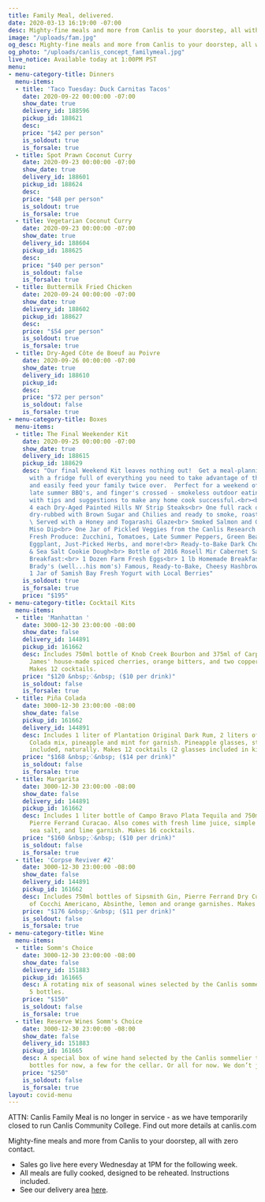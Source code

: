 ```yaml
---
title: Family Meal, delivered.
date: 2020-03-13 16:19:00 -07:00
desc: Mighty-fine meals and more from Canlis to your doorstep, all with zero contact.
image: "/uploads/fam.jpg"
og_desc: Mighty-fine meals and more from Canlis to your doorstep, all with zero contact.
og_photo: "/uploads/canlis_concept_familymeal.jpg"
live_notice: Available today at 1:00PM PST
menu:
- menu-category-title: Dinners
  menu-items:
  - title: 'Taco Tuesday: Duck Carnitas Tacos'
    date: 2020-09-22 00:00:00 -07:00
    show_date: true
    delivery_id: 188596
    pickup_id: 188621
    desc: 
    price: "$42 per person"
    is_soldout: true
    is_forsale: true
  - title: Spot Prawn Coconut Curry
    date: 2020-09-23 00:00:00 -07:00
    show_date: true
    delivery_id: 188601
    pickup_id: 188624
    desc: 
    price: "$48 per person"
    is_soldout: true
    is_forsale: true
  - title: Vegetarian Coconut Curry
    date: 2020-09-23 00:00:00 -07:00
    show_date: true
    delivery_id: 188604
    pickup_id: 188625
    desc: 
    price: "$40 per person"
    is_soldout: false
    is_forsale: true
  - title: Buttermilk Fried Chicken
    date: 2020-09-24 00:00:00 -07:00
    show_date: true
    delivery_id: 188602
    pickup_id: 188627
    desc: 
    price: "$54 per person"
    is_soldout: true
    is_forsale: true
  - title: Dry-Aged Côte de Boeuf au Poivre
    date: 2020-09-26 00:00:00 -07:00
    show_date: true
    delivery_id: 188610
    pickup_id: 
    desc: 
    price: "$72 per person"
    is_soldout: false
    is_forsale: true
- menu-category-title: Boxes
  menu-items:
  - title: The Final Weekender Kit
    date: 2020-09-25 00:00:00 -07:00
    show_date: true
    delivery_id: 188615
    pickup_id: 188629
    desc: "Our final Weekend Kit leaves nothing out!  Get a meal-planning head start
      with a fridge full of everything you need to take advantage of the weekend,
      and easily feed your family twice over.  Perfect for a weekend of brunches,
      late summer BBQ's, and finger's crossed - smokeless outdoor eating.  Complete
      with tips and suggestions to make any home cook successful.<br><br> \nFor Dinner:<br>
      4 each Dry-Aged Painted Hills NY Strip Steaks<br> One full rack of Pork Ribs,
      dry-rubbed with Brown Sugar and Chilies and ready to smoke, roast, or grill.
      \ Served with a Honey and Togarashi Glaze<br> Smoked Salmon and Green Garlic
      Miso Dip<br> One Jar of Pickled Veggies from the Canlis Research Kitchen Larder<br>
      Fresh Produce: Zucchini, Tomatoes, Late Summer Peppers, Green Beans, Brassicas,
      Eggplant, Just-Picked Herbs, and more!<br> Ready-to-Bake Dark Chocolate Chip
      & Sea Salt Cookie Dough<br> Bottle of 2016 Rosell Mir Cabernet Sauvignon<br><br>\nFor
      Breakfast:<br> 1 Dozen Farm Fresh Eggs<br> 1 lb Homemade Breakfast Sausage<br>
      Brady's (well...his mom's) Famous, Ready-to-Bake, Cheesy Hashbrown Casserole<br>
      1 Jar of Samish Bay Fresh Yogurt with Local Berries"
    is_soldout: true
    is_forsale: true
    price: "$195"
- menu-category-title: Cocktail Kits
  menu-items:
  - title: 'Manhattan '
    date: 3000-12-30 23:00:00 -08:00
    show_date: false
    delivery_id: 144891
    pickup_id: 161662
    desc: Includes 750ml bottle of Knob Creek Bourbon and 375ml of Carpano Antica,
      James' house-made spiced cherries, orange bitters, and two copper garnish picks.
      Makes 12 cocktails.
    price: "$120 &nbsp;⁘&nbsp; ($10 per drink)"
    is_soldout: false
    is_forsale: true
  - title: Piña Colada
    date: 3000-12-30 23:00:00 -08:00
    show_date: false
    pickup_id: 161662
    delivery_id: 144891
    desc: Includes 1 liter of Plantation Original Dark Rum, 2 liters of Canlis Pina
      Colada mix, pineapple and mint for garnish. Pineapple glasses, straws and umbrellas
      included, naturally. Makes 12 cocktails (2 glasses included in kit).
    price: "$168 &nbsp;⁘&nbsp; ($14 per drink)"
    is_soldout: false
    is_forsale: true
  - title: Margarita
    date: 3000-12-30 23:00:00 -08:00
    show_date: false
    delivery_id: 144891
    pickup_id: 161662
    desc: Includes 1 liter bottle of Campo Bravo Plata Tequila and 750ml bottle of
      Pierre Ferrand Curacao. Also comes with fresh lime juice, simple syrup, Jacobsen
      sea salt, and lime garnish. Makes 16 cocktails.
    price: "$160 &nbsp;⁘&nbsp; ($10 per drink)"
    is_soldout: false
    is_forsale: true
  - title: 'Corpse Reviver #2'
    date: 3000-12-30 23:00:00 -08:00
    show_date: false
    delivery_id: 144891
    pickup_id: 161662
    desc: Includes 750ml bottles of Sipsmith Gin, Pierre Ferrand Dry Curacao and 375ml
      of Cocchi Americano, Absinthe, lemon and orange garnishes. Makes 16 cocktails.
    price: "$176 &nbsp;⁘&nbsp; ($11 per drink)"
    is_soldout: false
    is_forsale: true
- menu-category-title: Wine
  menu-items:
  - title: Somm's Choice
    date: 3000-12-30 23:00:00 -08:00
    show_date: false
    delivery_id: 151883
    pickup_id: 161665
    desc: A rotating mix of seasonal wines selected by the Canlis sommelier team.
      5 bottles.
    price: "$150"
    is_soldout: false
    is_forsale: true
  - title: Reserve Wines Somm's Choice
    date: 3000-12-30 23:00:00 -08:00
    show_date: false
    delivery_id: 151883
    pickup_id: 161665
    desc: A special box of wine hand selected by the Canlis sommelier team. A few
      bottles for now, a few for the cellar. Or all for now. We don’t judge. 5 bottles.
    price: "$250"
    is_soldout: false
    is_forsale: true
layout: covid-menu
---
```


ATTN: Canlis Family Meal is no longer in service - as we have temporarily closed to run Canlis Community College.  Find out more details at canlis.com

Mighty-fine meals and more from Canlis to your doorstep, all with zero contact.

- Sales go live here every Wednesday at 1PM for the following week.
- All meals are fully cooked, designed to be reheated. Instructions included.
- See our delivery area [here](/deliverymap).
